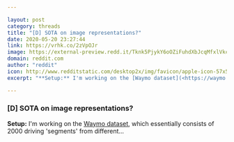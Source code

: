 ```yaml
---

layout: post
category: threads
title: "[D] SOTA on image representations?"
date: 2020-05-20 23:27:44
link: https://vrhk.co/2zVpOJr
image: https://external-preview.redd.it/Tknk5PjykY6oOZiFuhdXbJcqMfxlVkcKBIgu8w-qHZ0.jpg?width=1200&height=628.272251309&auto=webp&crop=1200:628.272251309,smart&s=d4eb65dc5b7a2f0aa5295ffe7f9e488c69203ba2
domain: reddit.com
author: "reddit"
icon: http://www.redditstatic.com/desktop2x/img/favicon/apple-icon-57x57.png
excerpt: "**Setup:** I'm working on the [Waymo dataset](<https://waymo.com/open/>), which essentially consists of 2000 driving 'segments' from different..."

---
```


### [D] SOTA on image representations?

**Setup:** I'm working on the [Waymo dataset](<https://waymo.com/open/>), which essentially consists of 2000 driving 'segments' from different...